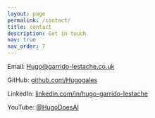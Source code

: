 ```yaml
---
layout: page
permalink: /contact/
title: contact
description: Get in touch
nav: true
nav_order: 7
---
```


<p>Email: <a href="mailto:Hugo@garrido-lestache.co.uk">Hugo@garrido-lestache.co.uk</a></p>

<p>GitHub: <a href="https://github.com/Hugogales" target="_blank">github.com/Hugogales</a></p>

<p>LinkedIn: <a href="https://www.linkedin.com/in/hugo-garrido-lestache/" target="_blank">linkedin.com/in/hugo-garrido-lestache</a></p>

<p>YouTube: <a href="https://www.youtube.com/@hugoDoesA" target="_blank">@HugoDoesAI</a></p>


